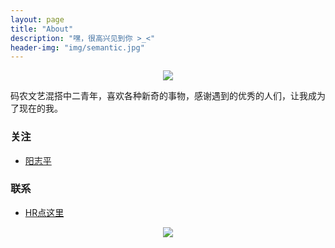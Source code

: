 ```yaml
---
layout: page
title: "About"
description: "嘿，很高兴见到你 >_<"
header-img: "img/semantic.jpg"
---
```



<center>
    <p><img src="http://7xsv37.com1.z0.glb.clouddn.com/smiling_sun.jpg" align="center"></p>
</center>

码农文艺混搭中二青年，喜欢各种新奇的事物，感谢遇到的优秀的人们，让我成为了现在的我。

### 关注

- [阳志平](http://www.yangzhiping.com/)

### 联系

- [HR点这里](http://uchiha-peng.github.io/2016/04/14/my-resume/)

<center>
    <p><img src="http://7xsv37.com1.z0.glb.clouddn.com/my_erweima.jpg" align="center"></p>
</center>